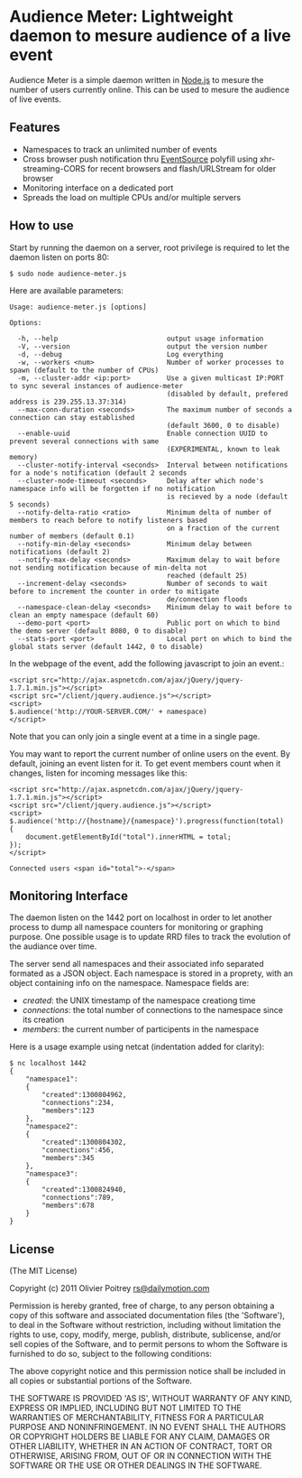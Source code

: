 Audience Meter: Lightweight daemon to mesure audience of a live event
=====================================================================

Audience Meter is a simple daemon written in [Node.js](http://nodejs.org) to mesure the number of users currently online. This can be used to mesure the audience of live events.

## Features

- Namespaces to track an unlimited number of events
- Cross browser push notification thru [EventSource](http://dev.w3.org/html5/eventsource/) polyfill using xhr-streaming-CORS for recent browsers and flash/URLStream for older browser
- Monitoring interface on a dedicated port
- Spreads the load on multiple CPUs and/or multiple servers

## How to use

Start by running the daemon on a server, root privilege is required to let the daemon listen on ports 80:

    $ sudo node audience-meter.js

Here are available parameters:

    Usage: audience-meter.js [options]

    Options:

      -h, --help                           output usage information
      -V, --version                        output the version number
      -d, --debug                          Log everything
      -w, --workers <num>                  Number of worker processes to spawn (default to the number of CPUs)
      -m, --cluster-addr <ip:port>         Use a given multicast IP:PORT to sync several instances of audience-meter
                                           (disabled by default, prefered address is 239.255.13.37:314)
      --max-conn-duration <seconds>        The maximum number of seconds a connection can stay established
                                           (default 3600, 0 to disable)
      --enable-uuid                        Enable connection UUID to prevent several connections with same
                                           (EXPERIMENTAL, known to leak memory)
      --cluster-notify-interval <seconds>  Interval between notifications for a node's notification (default 2 seconds
      --cluster-node-timeout <seconds>     Delay after which node's namespace info will be forgotten if no notification
                                           is recieved by a node (default 5 seconds)
      --notify-delta-ratio <ratio>         Minimum delta of number of members to reach before to notify listeners based
                                           on a fraction of the current number of members (default 0.1)
      --notify-min-delay <seconds>         Minimum delay between notifications (default 2)
      --notify-max-delay <seconds>         Maximum delay to wait before not sending notification because of min-delta not
                                           reached (default 25)
      --increment-delay <seconds>          Number of seconds to wait before to increment the counter in order to mitigate
                                           de/connection floods
      --namespace-clean-delay <seconds>    Minimum delay to wait before to clean an empty namespace (default 60)
      --demo-port <port>                   Public port on which to bind the demo server (default 8080, 0 to disable)
      --stats-port <port>                  Local port on which to bind the global stats server (default 1442, 0 to disable)

In the webpage of the event, add the following javascript to join an event.:

    <script src="http://ajax.aspnetcdn.com/ajax/jQuery/jquery-1.7.1.min.js"></script>
    <script src="/client/jquery.audience.js"></script>
    <script>
    $.audience('http://YOUR-SERVER.COM/' + namespace)
    </script>

Note that you can only join a single event at a time in a single page.

You may want to report the current number of online users on the event. By default, joining an event listen for it. To get event members count when it changes, listen for incoming messages like this:

    <script src="http://ajax.aspnetcdn.com/ajax/jQuery/jquery-1.7.1.min.js"></script>
    <script src="/client/jquery.audience.js"></script>
    <script>
    $.audience('http://{hostname}/{namespace}').progress(function(total)
    {
        document.getElementById("total").innerHTML = total;
    });
    </script>

    Connected users <span id="total">-</span>


## Monitoring Interface

The daemon listen on the 1442 port on localhost in order to let another process to dump all namespace counters for monitoring or graphing purpose. One possible usage is to update RRD files to track the evolution of the audiance over time.

The server send all namespaces and their associated info separated formated as a JSON object. Each namespace is stored in a proprety, with an object containing info on the namespace. Namespace fields are:

* *created*: the UNIX timestamp of the namespace creationg time
* *connections*: the total number of connections to the namespace since its creation
* *members*: the current number of participents in the namespace

Here is a usage example using netcat (indentation added for clarity):

    $ nc localhost 1442
    {
        "namespace1":
        {
            "created":1300804962,
            "connections":234,
            "members":123
        },
        "namespace2":
        {
            "created":1300804302,
            "connections":456,
            "members":345
        },
        "namespace3":
        {
            "created":1300824940,
            "connections":789,
            "members":678
        }
    }

## License

(The MIT License)

Copyright (c) 2011 Olivier Poitrey <rs@dailymotion.com>

Permission is hereby granted, free of charge, to any person obtaining a copy of this software and associated documentation files (the 'Software'), to deal in the Software without restriction, including without limitation the rights to use, copy, modify, merge, publish, distribute, sublicense, and/or sell copies of the Software, and to permit persons to whom the Software is furnished to do so, subject to the following conditions:

The above copyright notice and this permission notice shall be included in all copies or substantial portions of the Software.

THE SOFTWARE IS PROVIDED 'AS IS', WITHOUT WARRANTY OF ANY KIND, EXPRESS OR IMPLIED, INCLUDING BUT NOT LIMITED TO THE WARRANTIES OF MERCHANTABILITY, FITNESS FOR A PARTICULAR PURPOSE AND NONINFRINGEMENT. IN NO EVENT SHALL THE AUTHORS OR COPYRIGHT HOLDERS BE LIABLE FOR ANY CLAIM, DAMAGES OR OTHER LIABILITY, WHETHER IN AN ACTION OF CONTRACT, TORT OR OTHERWISE, ARISING FROM, OUT OF OR IN CONNECTION WITH THE SOFTWARE OR THE USE OR OTHER DEALINGS IN THE SOFTWARE.


